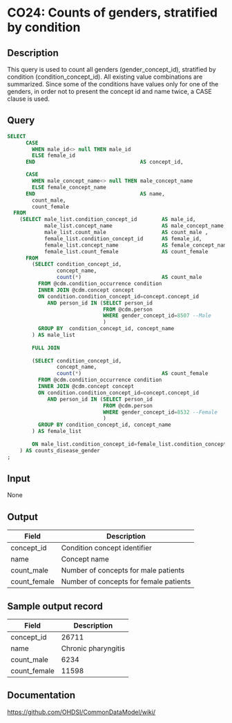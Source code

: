 <!---
Group:condition occurrence
Name:CO24 Counts of genders, stratified by condition
Author:Patrick Ryan
CDM Version: 5.0
-->

# CO24: Counts of genders, stratified by condition

## Description
This query is used to count all genders (gender_concept_id), stratified by condition (condition_concept_id). All existing value combinations are summarized. Since some of the conditions have values only for one of the genders, in order not to present the concept id and name twice, a CASE clause is used.

## Query
```sql
SELECT 
      CASE 
        WHEN male_id<> null THEN male_id
        ELSE female_id
      END                                  AS concept_id,

      CASE 
        WHEN male_concept_name<> null THEN male_concept_name
        ELSE female_concept_name
      END                                  AS name, 
        count_male,
        count_female 
  FROM 
    (SELECT male_list.condition_concept_id        AS male_id,
            male_list.concept_name                AS male_concept_name,
            male_list.count_male                  AS count_male ,
            female_list.condition_concept_id      AS female_id,
            female_list.concept_name              AS female_concept_name,
            female_list.count_female              AS count_female 
      FROM 
        (SELECT condition_concept_id,
                concept_name,
                count(*)                          AS count_male
          FROM @cdm.condition_occurrence condition
          INNER JOIN @cdm.concept concept
          ON condition.condition_concept_id=concept.concept_id 
             AND person_id IN (SELECT person_id
                               FROM @cdm.person
                               WHERE gender_concept_id=8507 --Male
                               )
          GROUP BY  condition_concept_id, concept_name
        ) AS male_list
    
        FULL JOIN 
    
        (SELECT condition_concept_id,
                concept_name,
                count(*)                          AS count_female
          FROM @cdm.condition_occurrence condition
          INNER JOIN @cdm.concept concept
          ON condition.condition_concept_id=concept.concept_id
             AND person_id IN (SELECT person_id
                               FROM @cdm.person
                               WHERE gender_concept_id=8532 --Female
                               )
          GROUP BY condition_concept_id, concept_name
        ) AS female_list
        
        ON male_list.condition_concept_id=female_list.condition_concept_id
    ) AS counts_disease_gender
;
```

## Input

None

## Output

| Field |  Description |
| --- | --- |
| concept_id | Condition concept identifier |
| name | Concept name |
| count_male | Number of concepts for male patients |
| count_female | Number of concepts for female patients |

## Sample output record

|  Field |  Description |
| --- | --- |
| concept_id |  26711 |
| name |  Chronic pharyngitis |
| count_male |  6234 |
|  count_female |  11598 |


## Documentation
https://github.com/OHDSI/CommonDataModel/wiki/
